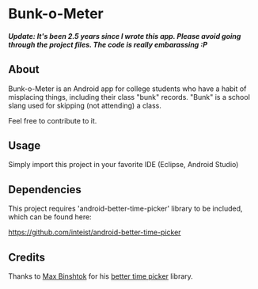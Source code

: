 Bunk-o-Meter
============

##### Update: It's been 2.5 years since I wrote this app. Please avoid going through the project files. The code is really embarassing :P

About
--------------

Bunk-o-Meter is an Android app for college students who have a habit of misplacing things, including their class "bunk" records.
"Bunk" is a school slang used for skipping (not attending) a class.

Feel free to contribute to it.

Usage
--------------

Simply import this project in your favorite IDE (Eclipse, Android Studio)

Dependencies
--------------

This project requires 'android-better-time-picker' library to be included, which can be found here:

https://github.com/inteist/android-better-time-picker

Credits
--------------

Thanks to [Max Binshtok](https://github.com/inteist) for his [better time picker](https://github.com/inteist/android-better-time-picker) library.
